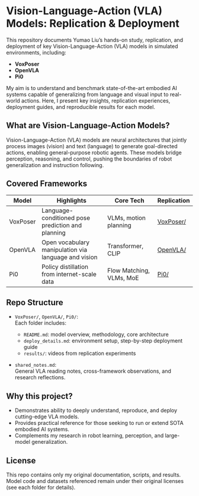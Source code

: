 # Vision-Language-Action (VLA) Models: Replication & Deployment

This repository documents Yumao Liu’s hands-on study, replication, and deployment of key Vision-Language-Action (VLA) models in simulated environments, including:
- **VoxPoser**
- **OpenVLA**
- **Pi0**

My aim is to understand and benchmark state-of-the-art embodied AI systems capable of generalizing from language and visual input to real-world actions. Here, I present key insights, replication experiences, deployment guides, and reproducible results for each model.

## What are Vision-Language-Action Models?

Vision-Language-Action (VLA) models are neural architectures that jointly process images (vision) and text (language) to generate goal-directed actions, enabling general-purpose robotic agents. These models bridge perception, reasoning, and control, pushing the boundaries of robot generalization and instruction following.

## Covered Frameworks

| Model      | Highlights                        | Core Tech                         | Replication |
|------------|-----------------------------------|-----------------------------------|-------------|
| VoxPoser   | Language-conditioned pose prediction and planning | VLMs, motion planning | [VoxPoser/](./VoxPoser/) |
| OpenVLA    | Open vocabulary manipulation via language and vision | Transformer, CLIP        | [OpenVLA/](./OpenVLA/)   |
| Pi0        | Policy distillation from internet-scale data | Flow Matching, VLMs, MoE     | [Pi0/](./Pi0/)           |

## Repo Structure

- `VoxPoser/`, `OpenVLA/`, `Pi0/`:  
  Each folder includes:
  - `README.md`: model overview, methodology, core architecture
  - `deploy_details.md`: environment setup, step-by-step deployment guide
  - `results/`: videos from replication experiments

- `shared_notes.md`:  
  General VLA reading notes, cross-framework observations, and research reflections.

## Why this project?

- Demonstrates ability to deeply understand, reproduce, and deploy cutting-edge VLA models.
- Provides practical reference for those seeking to run or extend SOTA embodied AI systems.
- Complements my research in robot learning, perception, and large-model generalization.

## License

This repo contains only my original documentation, scripts, and results.  
Model code and datasets referenced remain under their original licenses (see each folder for details).
